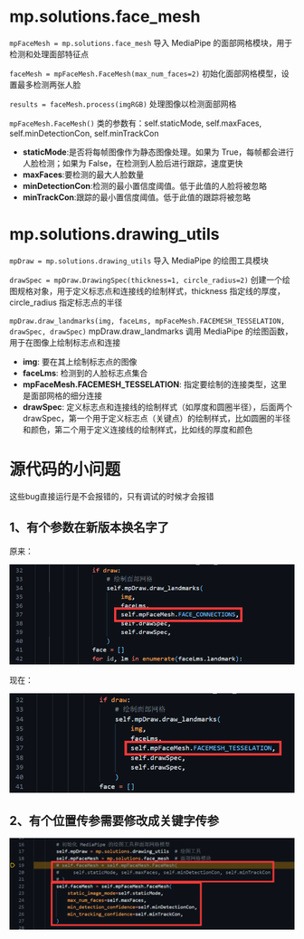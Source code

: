 # mp.solutions.face_mesh

`mpFaceMesh = mp.solutions.face_mesh` 导入 MediaPipe 的面部网格模块，用于检测和处理面部特征点

`faceMesh = mpFaceMesh.FaceMesh(max_num_faces=2)` 初始化面部网格模型，设置最多检测两张人脸

`results = faceMesh.process(imgRGB)` 处理图像以检测面部网格

`mpFaceMesh.FaceMesh()` 类的参数有：self.staticMode, self.maxFaces, self.minDetectionCon, self.minTrackCon

- **staticMode**:是否将每帧图像作为静态图像处理。如果为 True，每帧都会进行人脸检测；如果为 False，在检测到人脸后进行跟踪，速度更快
- **maxFaces**:要检测的最大人脸数量
- **minDetectionCon**:检测的最小置信度阈值。低于此值的人脸将被忽略
- **minTrackCon**:跟踪的最小置信度阈值。低于此值的跟踪将被忽略

# mp.solutions.drawing_utils

`mpDraw = mp.solutions.drawing_utils` 导入 MediaPipe 的绘图工具模块

`drawSpec = mpDraw.DrawingSpec(thickness=1, circle_radius=2)` 创建一个绘图规格对象，用于定义标志点和连接线的绘制样式，thickness 指定线的厚度，circle_radius 指定标志点的半径

`mpDraw.draw_landmarks(img, faceLms, mpFaceMesh.FACEMESH_TESSELATION, drawSpec, drawSpec)` mpDraw.draw_landmarks 调用 MediaPipe 的绘图函数，用于在图像上绘制标志点和连接

- **img**: 要在其上绘制标志点的图像
- **faceLms**: 检测到的人脸标志点集合
- **mpFaceMesh.FACEMESH_TESSELATION**: 指定要绘制的连接类型，这里是面部网格的细分连接
- **drawSpec**: 定义标志点和连接线的绘制样式（如厚度和圆圈半径），后面两个drawSpec，第一个用于定义标志点（关键点）的绘制样式，比如圆圈的半径和颜色，第二个用于定义连接线的绘制样式，比如线的厚度和颜色

# 源代码的小问题

这些bug直接运行是不会报错的，只有调试的时候才会报错

## 1、有个参数在新版本换名字了

原来：

![原来](./pics/原来.png)

现在：

![现在](./pics/现在.png)

## 2、有个位置传参需要修改成关键字传参

![关键字传参](./pics/关键字传参.png)